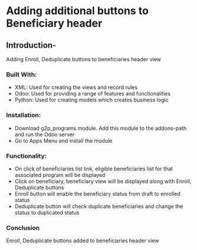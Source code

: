 # Adding additional buttons to Beneficiary header

## &#x20;Introduction-

&#x20;Adding Enroll, Deduplicate buttons to beneficiaries header view

### Built With:

* XML: Used for creating the views and record rules
* Odoo: Used for providing a range of features and functionalities
* Python: Used for creating models which creates business logic

### Installation:

* Download g2p\_programs module. Add this module to the addons-path and run the Odoo server
* Go to Apps Menu and install the module

### Functionality:

* On click of beneficiaries list link, eligible beneficiaries list for that associated program will be displayed
* Click on beneficiary, beneficiary view will be displayed along with Enroll, Deduplicate buttons
* Enroll button will enable the beneficiary status from draft to enrolled status
* Deduplicate button will check duplicate beneficiaries and change the status to duplicated status

### Conclusion

Enroll, Deduplicate buttons added to beneficiaries header view

